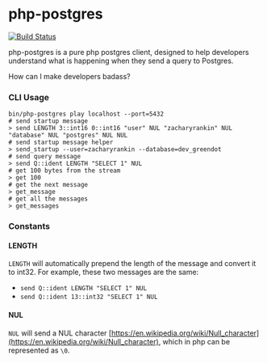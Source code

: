 # php-postgres

[![Build Status](https://travis-ci.org/zacharyrankin/php-postgres.svg?branch=master)](https://travis-ci.org/zacharyrankin/php-postgres)

php-postgres is a pure php postgres client, designed to help developers understand what is happening when they send a query to Postgres.

How can I make developers badass?

### CLI Usage

```
bin/php-postgres play localhost --port=5432
# send startup message
> send LENGTH 3::int16 0::int16 "user" NUL "zacharyrankin" NUL "database" NUL "postgres" NUL NUL
# send startup message helper
> send_startup --user=zacharyrankin --database=dev_greendot
# send query message
> send Q::ident LENGTH "SELECT 1" NUL
# get 100 bytes from the stream
> get 100
# get the next message
> get_message
# get all the messages
> get_messages
```

### Constants

#### LENGTH

`LENGTH` will automatically prepend the length of the message and convert it to int32.  For example, these two messages are the same:

- `send Q::ident LENGTH "SELECT 1" NUL`
- `send Q::ident 13::int32 "SELECT 1" NUL`

#### NUL

`NUL` will send a NUL character [https://en.wikipedia.org/wiki/Null_character](https://en.wikipedia.org/wiki/Null_character), which in php can be represented as `\0`.

